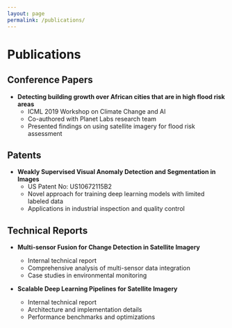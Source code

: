 ```yaml
---
layout: page
permalink: /publications/
---
```


# Publications

## Conference Papers

- **Detecting building growth over African cities that are in high flood risk areas**
  - ICML 2019 Workshop on Climate Change and AI
  - Co-authored with Planet Labs research team
  - Presented findings on using satellite imagery for flood risk assessment

## Patents

- **Weakly Supervised Visual Anomaly Detection and Segmentation in Images**
  - US Patent No: US10672115B2
  - Novel approach for training deep learning models with limited labeled data
  - Applications in industrial inspection and quality control

## Technical Reports

- **Multi-sensor Fusion for Change Detection in Satellite Imagery**
  - Internal technical report
  - Comprehensive analysis of multi-sensor data integration
  - Case studies in environmental monitoring

- **Scalable Deep Learning Pipelines for Satellite Imagery**
  - Internal technical report
  - Architecture and implementation details
  - Performance benchmarks and optimizations
